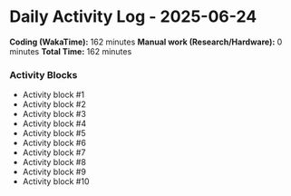 # Daily Activity Log - 2025-06-24

**Coding (WakaTime):** 162 minutes
**Manual work (Research/Hardware):** 0 minutes
**Total Time:** 162 minutes

### Activity Blocks
- Activity block #1
- Activity block #2
- Activity block #3
- Activity block #4
- Activity block #5
- Activity block #6
- Activity block #7
- Activity block #8
- Activity block #9
- Activity block #10
